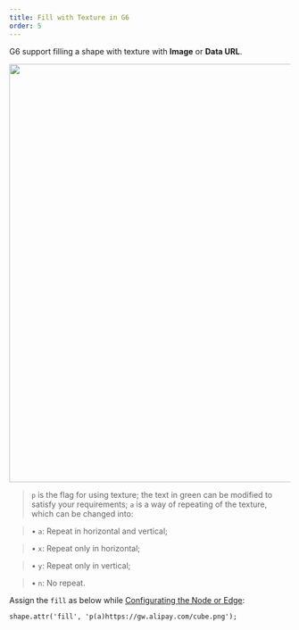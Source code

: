 ```yaml
---
title: Fill with Texture in G6
order: 5
---
```


G6 support filling a shape with texture with **Image** or **Data URL**.

<img src='https://gw.alipayobjects.com/mdn/rms_f8c6a0/afts/img/A*cPgYSJ2ZfwYAAAAAAAAAAABkARQnAQ' width='750' />

> `p` is the flag for using texture; the text in green can be modified to satisfy your requirements; `a` is a way of repeating of the texture, which can be changed into:

> • `a`: Repeat in horizontal and vertical;

> • `x`: Repeat only in horizontal;

> • `y`: Repeat only in vertical;

> • `n`: No repeat.

Assign the `fill` as below while [Configurating the Node or Edge](/en/docs/manual/tutorial/elements):

```
shape.attr('fill', 'p(a)https://gw.alipay.com/cube.png');
```
